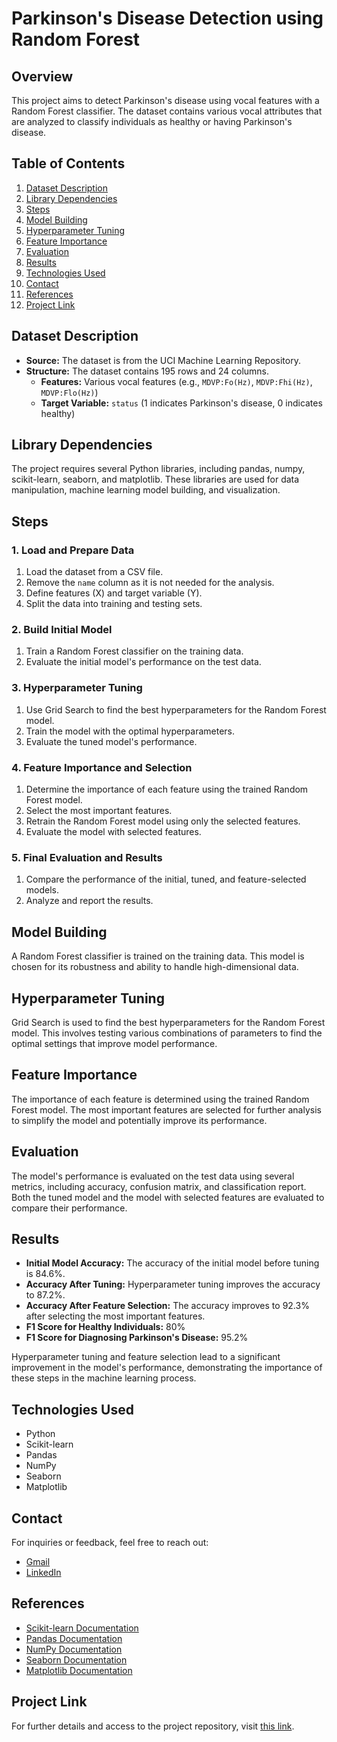 # Parkinson's Disease Detection using Random Forest

## Overview

This project aims to detect Parkinson's disease using vocal features with a Random Forest classifier. The dataset contains various vocal attributes that are analyzed to classify individuals as healthy or having Parkinson's disease.

## Table of Contents

1. [Dataset Description](#dataset-description)
2. [Library Dependencies](#library-dependencies)
3. [Steps](#steps)
4. [Model Building](#model-building)
5. [Hyperparameter Tuning](#hyperparameter-tuning)
6. [Feature Importance](#feature-importance)
7. [Evaluation](#evaluation)
8. [Results](#results)
9. [Technologies Used](#technologies-used)
10. [Contact](#contact)
11. [References](#references)
12. [Project Link](#project-link)

## Dataset Description

- **Source:** The dataset is from the UCI Machine Learning Repository.
- **Structure:** The dataset contains 195 rows and 24 columns.
  - **Features:** Various vocal features (e.g., `MDVP:Fo(Hz)`, `MDVP:Fhi(Hz)`, `MDVP:Flo(Hz)`)
  - **Target Variable:** `status` (1 indicates Parkinson's disease, 0 indicates healthy)

## Library Dependencies

The project requires several Python libraries, including pandas, numpy, scikit-learn, seaborn, and matplotlib. These libraries are used for data manipulation, machine learning model building, and visualization.

## Steps

### 1. Load and Prepare Data
1. Load the dataset from a CSV file.
2. Remove the `name` column as it is not needed for the analysis.
3. Define features (X) and target variable (Y).
4. Split the data into training and testing sets.

### 2. Build Initial Model
1. Train a Random Forest classifier on the training data.
2. Evaluate the initial model's performance on the test data.

### 3. Hyperparameter Tuning
1. Use Grid Search to find the best hyperparameters for the Random Forest model.
2. Train the model with the optimal hyperparameters.
3. Evaluate the tuned model's performance.

### 4. Feature Importance and Selection
1. Determine the importance of each feature using the trained Random Forest model.
2. Select the most important features.
3. Retrain the Random Forest model using only the selected features.
4. Evaluate the model with selected features.

### 5. Final Evaluation and Results
1. Compare the performance of the initial, tuned, and feature-selected models.
2. Analyze and report the results.

## Model Building

A Random Forest classifier is trained on the training data. This model is chosen for its robustness and ability to handle high-dimensional data.

## Hyperparameter Tuning

Grid Search is used to find the best hyperparameters for the Random Forest model. This involves testing various combinations of parameters to find the optimal settings that improve model performance.

## Feature Importance

The importance of each feature is determined using the trained Random Forest model. The most important features are selected for further analysis to simplify the model and potentially improve its performance.

## Evaluation

The model's performance is evaluated on the test data using several metrics, including accuracy, confusion matrix, and classification report. Both the tuned model and the model with selected features are evaluated to compare their performance.

## Results

- **Initial Model Accuracy:** The accuracy of the initial model before tuning is 84.6%.
- **Accuracy After Tuning:** Hyperparameter tuning improves the accuracy to 87.2%.
- **Accuracy After Feature Selection:** The accuracy improves to 92.3% after selecting the most important features.
- **F1 Score for Healthy Individuals:** 80%
- **F1 Score for Diagnosing Parkinson's Disease:** 95.2%

Hyperparameter tuning and feature selection lead to a significant improvement in the model's performance, demonstrating the importance of these steps in the machine learning process.

## Technologies Used

- Python
- Scikit-learn
- Pandas
- NumPy
- Seaborn
- Matplotlib

## Contact

For inquiries or feedback, feel free to reach out:
- [Gmail](mailto:mr.muadrahman@gmail.com)
- [LinkedIn](https://www.linkedin.com/in/muadrahman/)

## References

- [Scikit-learn Documentation](https://scikit-learn.org/stable/)
- [Pandas Documentation](https://pandas.pydata.org/)
- [NumPy Documentation](https://numpy.org/)
- [Seaborn Documentation](https://seaborn.pydata.org/)
- [Matplotlib Documentation](https://matplotlib.org/)

## Project Link

For further details and access to the project repository, visit [this link](https://github.com/muadrahman/Parkinsons-disease-ditection).
